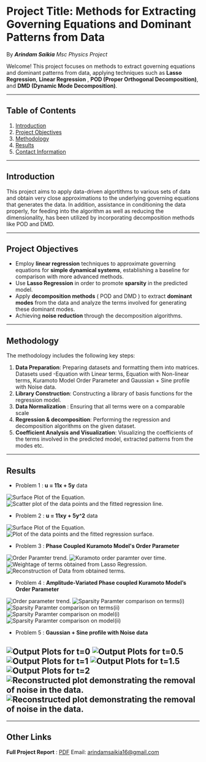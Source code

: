 # Project Title: **Methods for Extracting Governing Equations and Dominant Patterns from Data** 

By **_Arindam Saikia_**
_Msc Physics Project_

Welcome! This project focuses on methods to extract governing equations and dominant patterns from data, applying techniques such as **Lasso Regression**, **Linear Regression** ,  **POD (Proper Orthogonal Decomposition)**, and **DMD (Dynamic Mode Decomposition)**.

---

## Table of Contents

1. [Introduction](#introduction)
2. [Project Objectives](#project-objectives)
3. [Methodology](#methodology)
4. [Results](#results)
5. [Contact Information](#contact-information)

---

## Introduction

This project aims to apply data-driven algortithms to various sets of data and obtain very close approximations to the underlying governing equations that generates the data. In addition, assistance in conditioning the data properly, for feeding into the algorithm as well as reducing the dimensionality, has been utilized by incorporating decomposition methods like POD and DMD.

---

## Project Objectives

- Employ **linear regression** techniques to approximate governing equations for **simple dynamical systems**, establishing a baseline for comparison with more advanced methods.
- Use **Lasso Regression** in order to promote **sparsity** in the predicted model.
- Apply **decomposition methods** ( POD and DMD ) to extract **dominant modes** from the data and analyze the terms involved for generating these dominant modes.
- Achieving **noise reduction** through the decomposition algorithms.
  
---

## Methodology

The methodology includes the following key steps:

1. **Data Preparation**: Preparing datasets and formatting them into matrices. Datasets used -Equation with Linear terms, Equation with Non-linear terms, Kuramoto Model Order Parameter and Gaussian + Sine profile with Noise data.
2. **Library Construction**: Constructing a library of basis functions for the regression model.
3. **Data Normalization** : Ensuring that all terms were on a comparable scale
4. **Regression & decomposition**: Performing the regression and decomposition algorithms on the given dataset.
5. **Coefficient Analysis and Visualization**: Visualizing the coefficients of the terms involved in the predicted model, extracted patterns from the modes etc.

---

## Results

- Problem 1 : **u = 11x + 5y** data

![Surface Plot of the Equation.](image1.png)
![Scatter plot of the data points and the fitted regression line.](image2.png)

- Problem 2 : **u = 11xy + 5y^2** data

![Surface Plot of the Equation.](image3.png)
![Plot of the data points and the fitted regression surface.](image4.png)

- Problem 3 : **Phase Coupled Kuramoto Model's Order Parameter**

![Order Paramter trend.](image5.png)
![Kuramoto order paramter over time.](image6.png)
![Weightage of terms obtained from Lasso Regression.](image7.png)
![Reconstruction of Data from obtained terms.](image8.png)

- Problem 4 : **Amplitude-Variated Phase coupled Kuramoto Model’s Order Parameter**

![Order parameter trend.](image9.png)
![Sparsity Paramter comparison on terms(i)](image10a.png)
![Sparsity Paramter comparison on terms(ii)](image10b.png)
![Sparsity Paramter comparison on model(i)](image11a.png)
![Sparsity Paramter comparison on model(ii)](image11b.png)

- Problem 5 : **Gaussian + Sine profile with Noise data**

![Output Plots for t=0](image12.png)
![Output Plots for t=0.5](image13.png)
![Output Plots for t=1](image14.png)
![Output Plots for t=1.5](image15.png)
![Output Plots for t=2](image16.png)
![Reconstructed plot demonstrating the removal of noise in the data.](image17.png)
![Reconstructed plot demonstrating the removal of noise in the data.](image18.png)
---
---
## Other Links

**Full Project Report** : [PDF](report.pdf)
Email: arindamsaikia16@gmail.com
